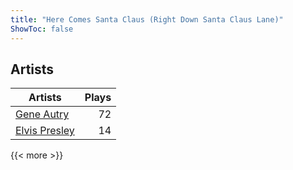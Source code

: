 ```yaml
---
title: "Here Comes Santa Claus (Right Down Santa Claus Lane)"
ShowToc: false
---
```


## Artists
Artists | Plays 
----- | -----: 
[Gene Autry](/artists/gene-autry-1800) | 72
[Elvis Presley](/artists/elvis-presley-1014) | 14

{{< more >}}